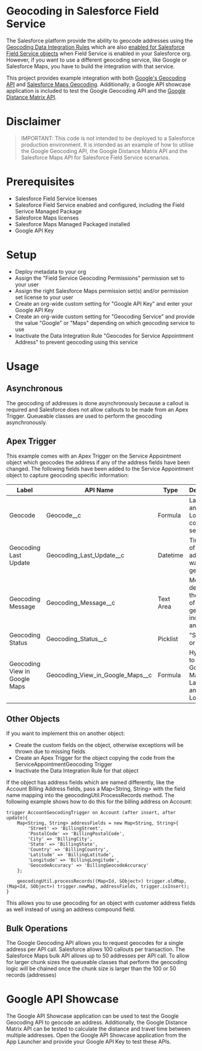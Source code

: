 # Geocoding in Salesforce Field Service

The Salesforce platform provide the ability to geocode addresses using the [Geocoding Data Integration Rules](https://help.salesforce.com/s/articleView?id=sf.data_dot_com_clean_admin_automatically_get_geocodes_for_addresses.htm&type=5) which are also [enabled for Salesforce Field Service objects](https://help.salesforce.com/s/articleView?id=sf.fs_location_tracking.htm&language=en_US&type=5) when Field Service is enabled in your Salesforce org. However, if you want to use a different geocoding service, like Google or Salesforce Maps, you have to build the integration with that service.

This project provides example integration with both [Google's Geocoding API](https://developers.google.com/maps/documentation/geocoding/overview) and [Salesforce Maps Geocoding](https://developer.salesforce.com/docs/atlas.en-us.maps_developer_guide.meta/maps_developer_guide/maps_apex_batchgeocode.htm). Additionally, a Google API showcase application is included to test the Google Geocoding API and the [Google Distance Matrix API](https://developers.google.com/maps/documentation/distance-matrix/overview).

# Disclaimer

> IMPORTANT: This code is not intended to be deployed to a Salesforce production environment. It is intended as an example of how to utilise the Google Geocoding API, the Google Distance Matrix API and the Salesforce Maps API for Salesforce Field Service scenarios. 

# Prerequisites

- Salesforce Field Service licenses
- Salesforce Field Service enabled and configured, including the Field Serivce Managed Package
- Salesforce Maps licenses
- Salesforce Maps Managed Packaged installed
- Google API Key

# Setup

- Deploy metadata to your org
- Assign the "Field Service Geocoding Permissions" permission set to your user
- Assign the right Salesforce Maps permission set(s) and/or permission set license to your user
- Create an org-wide custom setting for "Google API Key" and enter your Google API Key 
- Create an org-wide custom setting for "Geocoding Service" and provide the value "Google" or "Maps" depending on which geocoding service to use
- Inactivate the Data Integration Rule "Geocodes for Service Appointment Address" to prevent geocoding using this service

# Usage

## Asynchronous

The geocoding of addresses is done asynchronously because a callout is required and Salesforce does not allow callouts to be made from an Apex Trigger. Queueable classes are used to perform the geocoding asynchronously. 

## Apex Trigger

This example comes with an Apex Trigger on the Service Appointment object which geocodes the address if any of the address fields have been changed. The following fields have been added to the Service Appointment object to capture geocoding specific information:

| Label                         | API Name                         | Type      | Description                                                    |
|-------------------------------|----------------------------------|-----------|----------------------------------------------------------------|
| Geocode                       | Geocode__c                       | Formula   | Latitude and Longitude comma-separated                         |
| Geocoding Last Update         | Geocoding_Last_Update__c         | Datetime  | Timestamp of when the address was last geocoded                |
| Geocoding Message             | Geocoding_Message__c             | Text Area | Message describing the result of geocoding including any error |
| Geocoding Status              | Geocoding_Status__c              | Picklist  | "Success" or "Error"                                           |
| Geocoding View in Google Maps | Geocoding_View_in_Google_Maps__c | Formula   | Hyperlink to open Google Maps using Latitude and Longitude     |

## Other Objects

If you want to implement this on another object:
- Create the custom fields on the object, otherwise exceptions will be thrown due to missing fields
- Create an Apex Trigger for the object copying the code from the ServiceAppointmentGeocoding Trigger
- Inactivate the Data Integration Rule for that object

If the object has address fields which are named differently, like the Account Billing Address fields, pass a Map<String, String> with the field name mapping into the geocodingUtil.ProcessRecords method. The following example shows how to do this for the billing address on Account:

    trigger AccountGeocodingTrigger on Account (after insert, after update){
        Map<String, String> addressFields = new Map<String, String>{
            'Street' => 'BillingStreet',
            'PostalCode' => 'BillingPostalCode',
            'City' => 'BillingCity',
            'State' => 'BillingState',
            'Country' => 'BillingCountry',
            'Latitude' => 'BillingLatitude',
            'Longitude' => 'BillingLongitude',
            'GeocodeAccuracy' => 'BillingGeocodeAccuracy'
        };

        geocodingUtil.processRecords((Map<Id, SObject>) trigger.oldMap, (Map<Id, SObject>) trigger.newMap, addressFields, trigger.isInsert);
    }

This allows you to use geocoding for an object with customer address fields as well instead of using an address compound field.

## Bulk Operations

The Google Geocoding API allows you to request geocodes for a single address per API call. Salesforce allows 100 callouts per transaction. The Salesforce Maps bulk API allows up to 50 addresses per API call. To allow for larger chunk sizes the queueable classes that perform the geocoding logic will be chained once the chunk size is larger than the 100 or 50 records (addresses)

# Google API Showcase

The Google API Showcase application can be used to test the Google Geocoding API to geocode an address. Additionally, the Google Distance Matrix API can be tested to calculate the distance and travel time between multiple addresses. Open the Google API Showcase application from the App Launcher and provide your Google API Key to test these APIs.

